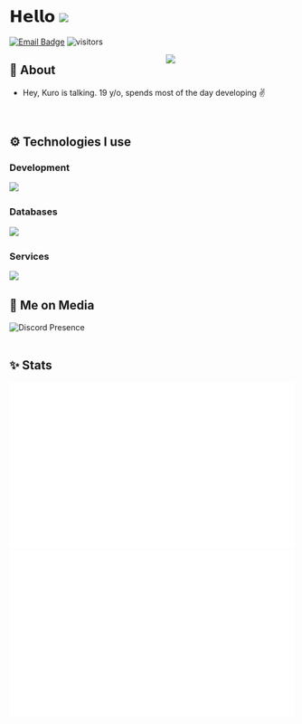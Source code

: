 # 𝗛𝗲𝗹𝗹𝗼 <img src="https://user-images.githubusercontent.com/5679180/79618120-0daffb80-80be-11ea-819e-d2b0fa904d07.gif" width="27">

[![Email Badge](https://img.shields.io/badge/-Email-c14438?style=flat-square&logo=Gmail&logoColor=white&link=mailto:KuroChu@putput.org)](mailto:KuroChu@putput.org)
![visitors](https://visitor-badge.laobi.icu/badge?page_id=kurochu)

<img width="45%" align="right" src="https://github-readme-streak-stats.herokuapp.com?user=Kurochu&theme=tokyonight&hide_border=true">

<div align="left" width="100%">

## 🧐 About

- Hey, Kuro is talking. 19 y/o, spends most of the day developing ✌
<!-- - 👨‍💻 Website: https://putput.org
- 📫 How to reach me: KuroChu@example.com -->

<br />

## ⚙️ Technologies I use

### Development

<img src="https://skillicons.dev/icons?i=go,js,java,html,css,nodejs,nuxtjs,tauri,tailwind,flutter,bash,linux,md,postman&theme=dark" />
</div>

### Databases

<img src="https://skillicons.dev/icons?i=postgres,mongodb,appwrite,redis&theme=dark" />
</div>

### Services

<img src="https://skillicons.dev/icons?i=github,cloudflare,docker,bots,vercel,vite,vscode&theme=dark" />
</div>

<br />

## 📱 Me on Media

<div href="https://discord.com/users/644893258803183636">
   <img src="https://lanyard.cnrad.dev/api/644893258803183636" alt="Discord Presence" />
</div>

<br />

## ✨ Stats

<div width="100%">
<img src="https://raw.githubusercontent.com/KuroChu/github-stats/master/generated/overview.svg#gh-dark-mode-only" alt="Overview" />
<img src="https://raw.githubusercontent.com/KuroChu/github-stats/master/generated/languages.svg#gh-dark-mode-only" alt="Languages" />
</div>

<br />
